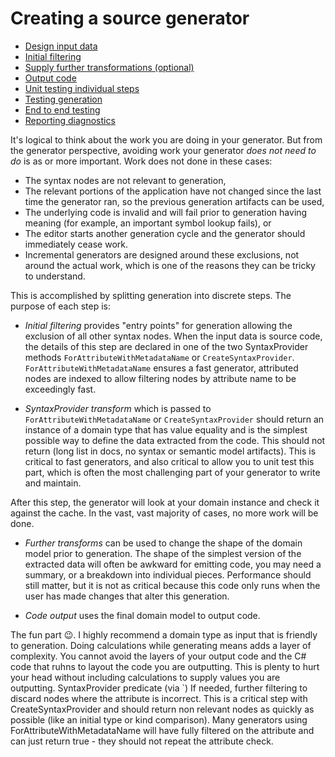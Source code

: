 # Creating a source generator

- [Design input data]()
- [Initial filtering]()
- [Supply further transformations (optional)]()
- [Output code]()
- [Unit testing individual steps]()
- [Testing generation]()
- [End to end testing]()
- [Reporting diagnostics]()
  
It's logical to think about the work you are doing in your generator. But from the generator perspective, avoiding work your generator *does not need to do* is as or more important. Work does not done in these cases:

- The syntax nodes are not relevant to generation,
- The relevant portions of the application have not changed since the last time the generator ran, so the previous generation artifacts can be used,
- The underlying code is invalid and will fail prior to generation having meaning (for example, an important symbol lookup fails), or
- The editor starts another generation cycle and the generator should immediately cease work. 
- Incremental generators are designed around these exclusions, not around the actual work, which is one of the reasons they can be tricky to understand.

This is accomplished by splitting generation into discrete steps. The purpose of each step is:

* *Initial filtering* provides "entry points" for generation allowing the exclusion of all other syntax nodes. When the input data is source code, the details of this step are declared in one of the two SyntaxProvider methods `ForAttributeWithMetadataName` or `CreateSyntaxProvider`. `ForAttributeWithMetadataName` ensures a fast generator, attributed nodes are indexed to allow filtering nodes by attribute name to be exceedingly fast.

* *SyntaxProvider transform* which is passed to `ForAttributeWithMetadataName` or `CreateSyntaxProvider` should return an instance of a domain type that has value equality and is the simplest possible way to define the data extracted from the code. This should not return (long list in docs, no syntax or semantic model artifacts). This is critical to fast generators, and also critical to allow you to unit test this part, which is often the most challenging part of your generator to write and maintain.

 After this step, the generator will look at your domain instance and check it against the cache. In the vast, vast majority of cases, no more work will be done.

* *Further transforms* can be used to change the shape of the domain model prior to generation. The shape of the simplest version of the extracted data will often be awkward for emitting code, you may need a summary, or a breakdown into individual pieces. Performance should still matter, but it is not as critical because this code only runs when the user has made changes that alter this generation.

* *Code output* uses the final domain model to output code.


The fun part 😉. I highly recommend a domain type as input that is friendly to generation. Doing calculations while generating means adds a layer of complexity. You cannot avoid the layers of your output code and the C# code that ruhns to layout the code you are outputting. This is plenty to hurt your head without including calculations to supply values you are outputting.
SyntaxProvider predicate (via `)
If needed, further filtering to discard nodes where the attribute is incorrect. This is a critical step with CreateSyntaxProvider and should return non relevant nodes as quickly as possible (like an initial type or kind comparison). Many generators using ForAttributeWithMetadataName will have fully filtered on the attribute and can just return true  - they should not repeat the attribute check.